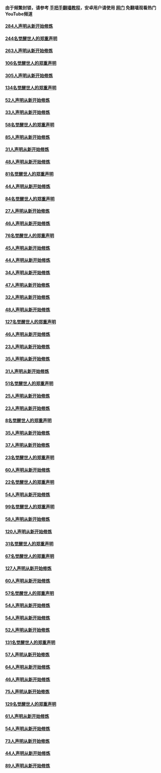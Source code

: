 #### 由于频繁封锁，请参考 [手把手翻墙教程](https://github.com/gfw-breaker/guides/wiki/)，安卓用户请使用 [网门](https://github.com/gfw-breaker/nogfw/blob/master/dl.md?t=04022300) 免翻墙观看热门YouTube频道 

#### [284人声明从新开始修炼](../pages/91/422707.md?t=04022300) 

#### [244名觉醒世人的郑重声明](../pages/91/422706.md?t=04022300) 

#### [263人声明从新开始修炼](../pages/91/422553.md?t=04022300) 

#### [106名觉醒世人的郑重声明](../pages/91/422552.md?t=04022300) 

#### [305人声明从新开始修炼](../pages/91/422153.md?t=04022300) 

#### [134名觉醒世人的郑重声明](../pages/91/422152.md?t=04022300) 

#### [52人声明从新开始修炼](../pages/91/421846.md?t=04022300) 

#### [33人声明从新开始修炼](../pages/91/421804.md?t=04022300) 

#### [58名觉醒世人的郑重声明](../pages/91/421845.md?t=04022300) 

#### [85人声明从新开始修炼](../pages/91/421769.md?t=04022300) 

#### [31人声明从新开始修炼](../pages/91/421763.md?t=04022300) 

#### [48人声明从新开始修炼](../pages/91/421605.md?t=04022300) 

#### [81名觉醒世人的郑重声明](../pages/91/421656.md?t=04022300) 

#### [44人声明从新开始修炼](../pages/91/421544.md?t=04022300) 

#### [84名觉醒世人的郑重声明](../pages/91/421543.md?t=04022300) 

#### [27人声明从新开始修炼](../pages/91/421465.md?t=04022300) 

#### [46人声明从新开始修炼](../pages/91/421454.md?t=04022300) 

#### [76名觉醒世人的郑重声明](../pages/91/421453.md?t=04022300) 

#### [45人声明从新开始修炼](../pages/91/421452.md?t=04022300) 

#### [44人声明从新开始修炼](../pages/91/421422.md?t=04022300) 

#### [34人声明从新开始修炼](../pages/91/421322.md?t=04022300) 

#### [47人声明从新开始修炼](../pages/91/421264.md?t=04022300) 

#### [32人声明从新开始修炼](../pages/91/421225.md?t=04022300) 

#### [48人声明从新开始修炼](../pages/91/421202.md?t=04022300) 

#### [127名觉醒世人的郑重声明](../pages/91/421224.md?t=04022300) 

#### [46人声明从新开始修炼](../pages/91/421203.md?t=04022300) 

#### [23人声明从新开始修炼](../pages/91/421138.md?t=04022300) 

#### [35人声明从新开始修炼](../pages/91/421122.md?t=04022300) 

#### [31人声明从新开始修炼](../pages/91/421081.md?t=04022300) 

#### [51名觉醒世人的郑重声明](../pages/91/421080.md?t=04022300) 

#### [25人声明从新开始修炼](../pages/91/421020.md?t=04022300) 

#### [23人声明从新开始修炼](../pages/91/420884.md?t=04022300) 

#### [8名觉醒世人的郑重声明](../pages/91/420883.md?t=04022300) 

#### [35人声明从新开始修炼](../pages/91/420809.md?t=04022300) 

#### [37人声明从新开始修炼](../pages/91/420766.md?t=04022300) 

#### [23名觉醒世人的郑重声明](../pages/91/420765.md?t=04022300) 

#### [60人声明从新开始修炼](../pages/91/420727.md?t=04022300) 

#### [22名觉醒世人的郑重声明](../pages/91/420726.md?t=04022300) 

#### [54人声明从新开始修炼](../pages/91/420529.md?t=04022300) 

#### [99名觉醒世人的郑重声明](../pages/91/420528.md?t=04022300) 

#### [58人声明从新开始修炼](../pages/91/420198.md?t=04022300) 

#### [120人声明从新开始修炼](../pages/91/420141.md?t=04022300) 

#### [31名觉醒世人的郑重声明](../pages/91/420197.md?t=04022300) 

#### [67名觉醒世人的郑重声明](../pages/91/420140.md?t=04022300) 

#### [127人声明从新开始修炼](../pages/91/420082.md?t=04022300) 

#### [60人声明从新开始修炼](../pages/91/420081.md?t=04022300) 

#### [57名觉醒世人的郑重声明](../pages/91/420080.md?t=04022300) 

#### [54人声明从新开始修炼](../pages/91/419533.md?t=04022300) 

#### [54人声明从新开始修炼](../pages/91/419532.md?t=04022300) 

#### [52人声明从新开始修炼](../pages/91/419531.md?t=04022300) 

#### [131名觉醒世人的郑重声明](../pages/91/419530.md?t=04022300) 

#### [57人声明从新开始修炼](../pages/91/419430.md?t=04022300) 

#### [64人声明从新开始修炼](../pages/91/419429.md?t=04022300) 

#### [46人声明从新开始修炼](../pages/91/419428.md?t=04022300) 

#### [75人声明从新开始修炼](../pages/91/419427.md?t=04022300) 

#### [129名觉醒世人的郑重声明](../pages/91/419426.md?t=04022300) 

#### [61人声明从新开始修炼](../pages/91/419198.md?t=04022300) 

#### [54人声明从新开始修炼](../pages/91/419197.md?t=04022300) 

#### [73人声明从新开始修炼](../pages/91/419196.md?t=04022300) 

#### [44人声明从新开始修炼](../pages/91/419075.md?t=04022300) 

#### [89人声明从新开始修炼](../pages/91/419074.md?t=04022300) 

